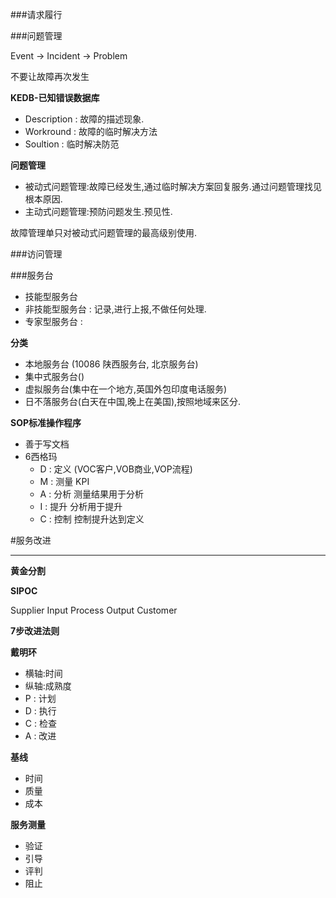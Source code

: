 ###请求履行

###问题管理

Event -> Incident -> Problem

不要让故障再次发生

**KEDB-已知错误数据库**

* Description : 故障的描述现象.
* Workround : 故障的临时解决方法
* Soultion : 临时解决防范

**问题管理**

* 被动式问题管理:故障已经发生,通过临时解决方案回复服务.通过问题管理找见根本原因.
* 主动式问题管理:预防问题发生.预见性.

故障管理单只对被动式问题管理的最高级别使用.


###访问管理

###服务台

* 技能型服务台
* 非技能型服务台 : 记录,进行上报,不做任何处理.
* 专家型服务台 : 

**分类**

* 本地服务台 (10086 陕西服务台, 北京服务台)
* 集中式服务台()
* 虚拟服务台(集中在一个地方,英国外包印度电话服务)
* 日不落服务台(白天在中国,晚上在美国),按照地域来区分.

**SOP标准操作程序**

* 善于写文档
* 6西格玛
	* D : 定义 (VOC客户,VOB商业,VOP流程)
	* M : 测量 KPI
	* A : 分析 测量结果用于分析
	* I : 提升 分析用于提升
	* C : 控制 控制提升达到定义

#服务改进

---

**黄金分割**

**SIPOC**

Supplier Input Process Output Customer

**7步改进法则**

**戴明环**

* 横轴:时间
* 纵轴:成熟度
* P : 计划
* D : 执行
* C : 检查
* A : 改进

**基线**

* 时间
* 质量
* 成本

**服务测量**

* 验证
* 引导
* 评判
* 阻止
	